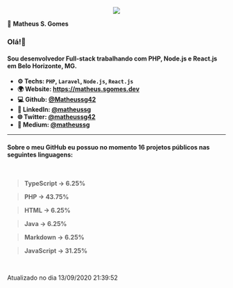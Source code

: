 <p align='center'><a target='_blank' href='https://matheus.sgomes.dev'><img src='https://matheus.sgomes.dev/img/logo_azul.png'></a></p>

👤 **Matheus S. Gomes** 

### Olá!👋

#### Sou desenvolvedor Full-stack trabalhando com PHP, Node.js e React.js em Belo Horizonte, MG.

- **⚙️ Techs: `PHP`, `Laravel`, `Node.js`, `React.js`**
- **🌍 Website: https://matheus.sgomes.dev**
- **💻 Github: [@Matheussg42](https://github.com/Matheussg42)**
- **📝 LinkedIn: [@matheussg](https://linkedin.com/in/matheussg)**
- **🌐 Twitter: [@matheussg42](https://twitter.com/matheussg42)**
- **📝 Medium: [@matheussg](https://medium.com/@matheussg)**

<hr>

#### Sobre o meu GitHub eu possuo no momento 16 projetos públicos nas seguintes linguagens:
   
<br>

> **TypeScript -> 6.25%**

> **PHP -> 43.75%**

> **HTML -> 6.25%**

> **Java -> 6.25%**

> **Markdown -> 6.25%**

> **JavaScript -> 31.25%**



<br>

Atualizado no dia 13/09/2020 21:39:52
